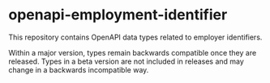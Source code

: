 # openapi-employment-identifier

This repository contains OpenAPI data types related to employer identifiers.

Within a major version, types remain backwards compatible once they are released.
Types in a beta version are not included in releases and may change in a backwards incompatible way.
